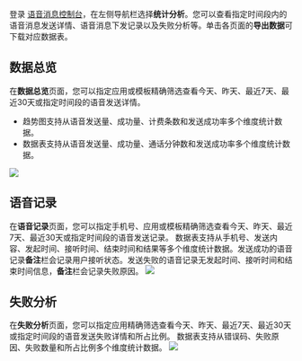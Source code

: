登录 [语音消息控制台](https://console.cloud.tencent.com/vms)，在左侧导航栏选择**统计分析**。您可以查看指定时间段内的语音消息发送详情、语音消息下发记录以及失败分析等。单击各页面的**导出数据**可下载对应数据表。

## 数据总览

在**数据总览**页面，您可以指定应用或模板精确筛选查看今天、昨天、最近7天、最近30天或指定时间段的语音发送详情。
- 趋势图支持从语音发送量、成功量、计费条数和发送成功率多个维度统计数据。
- 数据表支持从语音发送量、成功量、通话分钟数和发送成功率多个维度统计数据。

![](https://main.qcloudimg.com/raw/9babb48001c30defe5be6c46ab6ebc9a.png)

## 语音记录
在**语音记录**页面，您可以指定手机号、应用或模板精确筛选查看今天、昨天、最近7天、最近30天或指定时间段的语音发送记录。
数据表支持从手机号、发送内容、发起时间、接听时间、结束时间和结果等多个维度统计数据。发送成功的语音记录**备注**栏会记录用户接听状态。发送失败的语音记录无发起时间、接听时间和结束时间信息，**备注**栏会记录失败原因。
![](https://qcloudimg.tencent-cloud.cn/raw/b6a89cec877933d4f729cde1c3ab60cb.png)


## 失败分析
在**失败分析**页面，您可以指定应用精确筛选查看今天、昨天、最近7天、最近30天或指定时间段的语音发送失败详情和所占比例。
数据表支持从错误码、失败原因、失败数量和所占比例多个维度统计数据。
![](https://main.qcloudimg.com/raw/5679a9c9758a9df2b49ceb993b802aeb.png)

